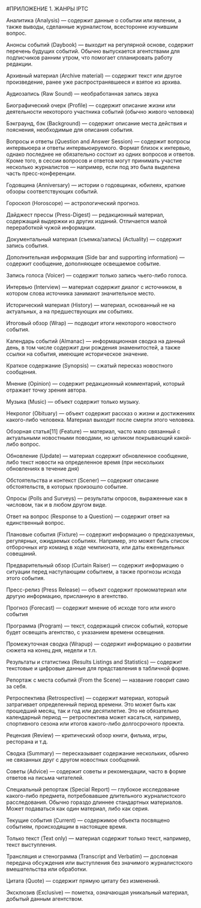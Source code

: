 #ПРИЛОЖЕНИЕ 1. ЖАНРЫ IPTC
 

Аналитика (Analysis) — содержит данные о событии или явлении, а также выводы, сделанные журналистом, всесторонне изучившим вопрос.

Анонсы событий (Daybook) — выходит на регулярной основе, содержит перечень будущих событий. Обычно выпускается агентствами для подписчиков ранним утром, что помогает спланировать работу редакции.

Архивный материал (Archive material) — содержит текст или другое произведение, ранее уже распространявшееся и взятое из архива.

Аудиозапись (Raw Sound) — необработанная запись звука

Биографический очерк (Profile) — содержит описание жизни или деятельности некоторого участника событий (обычно живого человека)

Бэкграунд, бэк (Background) — содержит описание места действия и пояснения, необходимые для описания события.

Вопросы и ответы (Question and Answer Session) — содержит вопросы интервьюера и ответы интервьюируемого. Формат близок к интервью, однако последнее не обязательно состоит из одних вопросов и ответов. Кроме того, в сессии вопросов и ответов могут принимать участие несколько журналистов — например, если под это была выделена часть пресс-конференции.

Годовщина (Anniversary) — истории о годовщинах, юбилеях, краткие обзоры соответствующих событий.

Гороскоп (Horoscope) — астрологический прогноз.

Дайджест прессы (Press-Digest) — редакционный материал, содержащий выдержки из других изданий. Отличается малой переработкой чужой информации.

Документальный материал (съемка/запись) (Actuality) — содержит запись события.

Дополнительная информация (Side bar and supporting information) — содержит сообщение, дополняющее освещаемое событие.

Запись голоса (Voicer) — содержит только запись чьего-либо голоса.

Интервью (Interview) — материал содержит диалог с источником, в котором слова источника занимают значительное место.

Исторический материал (History) — материал, основанный не на актуальных, а на предшествующих им событиях.

Итоговый обзор (Wrap) — подводит итоги некоторого новостного события.

Календарь событий (Almanac) — информационная сводка на данный день, в том числе содержит дни рождения знаменитостей, а также ссылки на события, имеющие историческое значение.

Краткое содержание (Synopsis) — сжатый пересказ новостного сообщения.

Мнение (Opinion) — содержит редакционный комментарий, который отражает точку зрения автора.

Музыка (Music) — объект содержит только музыку.

Некролог (Obituary) — объект содержит рассказ о жизни и достижениях какого-либо человека. Материал выходит после смерти этого человека.

Обзорная статья[11] (Feature) — материал, часто мало связанный с актуальными новостными поводами, но целиком покрывающий какой-либо вопрос.

Обновление (Update) — материал содержит обновленное сообщение, либо текст новости на определенное время (при нескольких обновлениях в течение дня)

Обстоятельства и контекст (Scener) — содержит описание обстоятельств, в которых произошло событие.

Опросы (Polls and Surveys) — результаты опросов, выраженные как в числовом, так и в любом другом виде.

Ответ на вопрос (Response to a Question) — содержит ответ на единственный вопрос.

Плановые события (Fixture) — содержит информацию о предсказуемых, регулярных, ожидаемых событиях. Например, это может быть список отборочных игр команд в ходе чемпионата, или даты еженедельных совещаний.

Предварительный обзор (Curtain Raiser) — содержит информацию о ситуации перед наступающим событием, а также прогнозы исхода этого события.

Пресс-релиз (Press Release) — объект содержит промоматериал или другую информацию, присланную в агентство.

Прогноз (Forecast) — содержит мнение об исходе того или иного события

Программа (Program) — текст, содержащий список событий, которые будет освещать агентство, с указанием времени освещения.

Промежуточная сводка (Wrapup) — содержит информацию о развитии сюжета на конец дня, недели и т.п.

Результаты и статистика (Results Listings and Statistics) — содержит текстовые и цифровые данные для представления в табличной форме.

Репортаж с места событий (From the Scene) — название говорит само за себя.

Ретроспектива (Retrospective) — содержит материал, который затрагивает определенный период времени. Это может быть как прошедший месяц, так и год или десятилетие. Это не обязательно календарный период — ретроспектива может касаться, например, спортивного сезона или итогов какого-либо долгосрочного проекта.

Рецензия (Review) — критический обзор книги, фильма, игры, ресторана и т.д.

Сводка (Summary) — пересказывает содержание нескольких, обычно не связанных друг с другом новостных сообщений.

Советы (Advice) — содержит советы и рекомендации, часто в форме ответов на письма читателей.

Специальный репортаж (Special Report) — глубокое исследование какого-либо предмета, потребовавшее длительного журналистского расследования. Обычно гораздо длиннее стандартных материалов. Может подаваться как один материал, либо как серия.

Текущие события (Current) — содержимое объекта посвящено событиям, происходящим в настоящее время.

Только текст (Text only) — материал содержит только текст, например, текст выступления.

Трансляция и стенограмма (Transcript and Verbatim) — дословная передача обсуждения или выступления без значимого журналистского вмешательства или обработки.

Цитата (Quote) — содержит прямую цитату без изменений.

Эксклюзив (Exclusive) — пометка, означающая уникальный материал, добытый данным агентством.